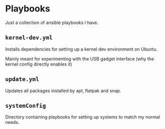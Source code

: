# Playbooks

Just a collection of ansible playbooks I have.

## `kernel-dev.yml`

Installs dependencies for setting up a kernel dev environment on Ubuntu.

Mainly meant for experimenting with the USB gadget interface (why the kernel
config directly enables it)


## `update.yml`

Updates all packages installed by apt, flatpak and snap.

## `systemConfig`

Directory containing playbooks for setting up systems to match my normal needs.
